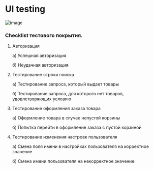 # UI testing
![image](https://user-images.githubusercontent.com/48533135/171003711-c8f27a11-ea94-44b5-9b80-6a9458f80323.png)

### Checklist тестового покрытия.
1.	Авторизация

      а) Успешная авторизация

      б) Неудачная авторизация

2.	Тестирование строки поиска

      а) Тестирование запроса, который выдает товары
      
      б) Тестирование запроса, для которого нет товаров, удовлетворяющих условию

3.	Тестирование оформления заказа товара
      
      а) Оформление товара в случае непустой корзины

      б) Попытка перейти в оформление заказа с пустой корзиной

4.	Тестирование изменения настроек пользователя

      а) Смена поля имени в настройках пользователя на корректное значение

      б) Смена имени пользователя на некорректное значение 

